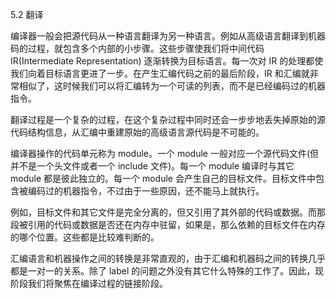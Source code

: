 5.2 翻译

编译器一般会把源代码从一种语言翻译为另一种语言。例如从高级语言翻译到机器码的过程，就包含多个内部的小步骤。这些步骤使我们将中间代码 IR\(Intermediate Representation\) 逐渐转换为目标语言。每一次对 IR 的处理都使我们向着目标语言更进了一步。在产生汇编代码之前的最后阶段，IR 和汇编就非常相似了，这时候我们可以将汇编转为一个可读的列表，而不是已经编码过的机器指令。

翻译过程是一个复杂的过程，在这个复杂过程中同时还会一步步地丢失掉原始的源代码结构信息，从汇编中重建原始的高级语言源代码是不可能的。

编译器操作的代码单元称为 module。一个 module 一般对应一个源代码文件\(但并不是一个头文件或者一个 include 文件\)。每一个 module 编译时与其它 module 都是彼此独立的。每一个 module 会产生自己的目标文件。目标文件中包含被编码过的机器指令，不过由于一些原因，还不能马上就执行。

例如，目标文件和其它文件是完全分离的，但又引用了其外部的代码或数据。而那段被引用的代码或数据是否还在内存中驻留，如果是，那么依赖的目标文件在内存的哪个位置。这些都是比较难判断的。

汇编语言和机器操作之间的转换是非常直观的，由于汇编和机器码之间的转换几乎都是一对一的关系。除了 label 的问题之外没有其它什么特殊的工作了。因此，现阶段我们将聚焦在编译过程的链接阶段。


